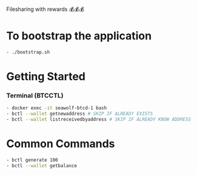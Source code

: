 Filesharing with rewards 💰💰💰

# To bootstrap the application

```bash
- ./bootstrap.sh
```

# Getting Started

### Terminal (BTCCTL)

```bash
- docker exec -it seawolf-btcd-1 bash
- bctl --wallet getnewaddress # SKIP IF ALREADY EXISTS
- bctl --wallet listreceivedbyaddress # SKIP IF ALREADY KNOW ADDRESS
```

# Common Commands

```bash
- bctl generate 100
- bctl --wallet getbalance
```

